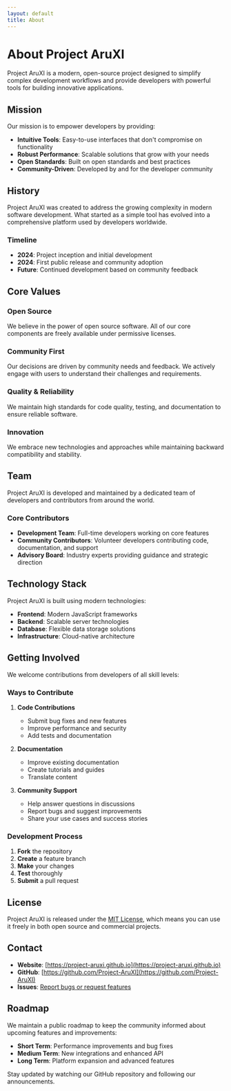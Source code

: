 ```yaml
---
layout: default
title: About
---
```


# About Project AruXI

Project AruXI is a modern, open-source project designed to simplify complex development workflows and provide developers with powerful tools for building innovative applications.

## Mission

Our mission is to empower developers by providing:

- **Intuitive Tools**: Easy-to-use interfaces that don't compromise on functionality
- **Robust Performance**: Scalable solutions that grow with your needs
- **Open Standards**: Built on open standards and best practices
- **Community-Driven**: Developed by and for the developer community

## History

Project AruXI was created to address the growing complexity in modern software development. What started as a simple tool has evolved into a comprehensive platform used by developers worldwide.

### Timeline

- **2024**: Project inception and initial development
- **2024**: First public release and community adoption
- **Future**: Continued development based on community feedback

## Core Values

### Open Source
We believe in the power of open source software. All of our core components are freely available under permissive licenses.

### Community First
Our decisions are driven by community needs and feedback. We actively engage with users to understand their challenges and requirements.

### Quality & Reliability
We maintain high standards for code quality, testing, and documentation to ensure reliable software.

### Innovation
We embrace new technologies and approaches while maintaining backward compatibility and stability.

## Team

Project AruXI is developed and maintained by a dedicated team of developers and contributors from around the world.

### Core Contributors

- **Development Team**: Full-time developers working on core features
- **Community Contributors**: Volunteer developers contributing code, documentation, and support
- **Advisory Board**: Industry experts providing guidance and strategic direction

## Technology Stack

Project AruXI is built using modern technologies:

- **Frontend**: Modern JavaScript frameworks
- **Backend**: Scalable server technologies
- **Database**: Flexible data storage solutions
- **Infrastructure**: Cloud-native architecture

## Getting Involved

We welcome contributions from developers of all skill levels:

### Ways to Contribute

1. **Code Contributions**
   - Submit bug fixes and new features
   - Improve performance and security
   - Add tests and documentation

2. **Documentation**
   - Improve existing documentation
   - Create tutorials and guides
   - Translate content

3. **Community Support**
   - Help answer questions in discussions
   - Report bugs and suggest improvements
   - Share your use cases and success stories

### Development Process

1. **Fork** the repository
2. **Create** a feature branch
3. **Make** your changes
4. **Test** thoroughly
5. **Submit** a pull request

## License

Project AruXI is released under the [MIT License](https://opensource.org/licenses/MIT), which means you can use it freely in both open source and commercial projects.

## Contact

- **Website**: [https://project-aruxi.github.io](https://project-aruxi.github.io)
- **GitHub**: [https://github.com/Project-AruXI](https://github.com/Project-AruXI)
- **Issues**: [Report bugs or request features](https://github.com/Project-AruXI/Project-AruXI.github.io/issues)

## Roadmap

We maintain a public roadmap to keep the community informed about upcoming features and improvements:

- **Short Term**: Performance improvements and bug fixes
- **Medium Term**: New integrations and enhanced API
- **Long Term**: Platform expansion and advanced features

Stay updated by watching our GitHub repository and following our announcements.